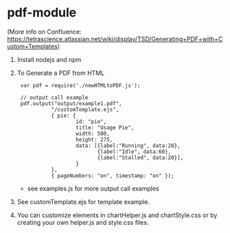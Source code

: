 # pdf-module

(More info on Confluence: https://tetrascience.atlassian.net/wiki/display/TSD/Generating+PDF+with+Custom+Templates)

1. Install nodejs and npm

2. To Generate a PDF from HTML 
    
        var pdf = require('./newHTMLtoPDF.js');

        // output call example
        pdf.output("output/example1.pdf", 
                  "/customTemplate.ejs",
                  { pie: {
                          id: "pie",
                          title: "Usage Pie",
                          width: 500,
                          height: 275,
                          data: [{label:"Running", data:20},
                                 {label:"Idle", data:60},
                                 {label:"Stalled", data:20}],
                          }
                  }, 
                  { pageNumbers: "on", timestamp: "on" });
        
    * see examples.js for more output call examples
  
3. See customTemplate.ejs for template example.

4. You can customize elements in chartHelper.js and chartStyle.css or by creating your own helper.js and style.css files.
